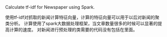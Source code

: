 Calculate tf-idf for Newspaper using Spark. 

使用tf-idf对抓取的新闻计算特征向量，计算的特征向量可以用于以后对新闻的聚类分析。
计算使用了spark大数据处理框架，当文章数量很多的时候可以显著的提高计算的速度。
对新闻进行预处理的类需要的代码没有包括在里面。

